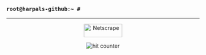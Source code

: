 ### ```root@harpals-github:~ #```
<hr>

<div align="center">
<img height="35px" width="100px" src="https://github.com/harpalassi/harpalassi/blob/main/img/netscape.gif?raw=true" alt="Netscrape" align="center">
</div>

<div align="center">
<p></p>
<img src="https://profile-counter.glitch.me/harpalassi/count.svg" alt="hit counter" align="center">
</div>

<!--
**harpalassi/harpalassi** is a ✨ _special_ ✨ repository because its `README.md` (this file) appears on your GitHub profile.

Here are some ideas to get you started:

- 🔭 I’m currently working on ...
- 🌱 I’m currently learning ...
- 👯 I’m looking to collaborate on ...
- 🤔 I’m looking for help with ...
- 💬 Ask me about ...
- 📫 How to reach me: ...
- 😄 Pronouns: ...
- ⚡ Fun fact: ...
-->
